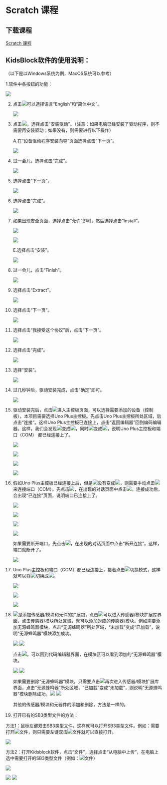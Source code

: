 # Scratch 课程

## 下载课程

[Scratch 课程](./Scratch%20课程.7z)

## KidsBlock软件的使用说明：

（以下是以Windows系统为例，MacOS系统可以参考）

1.软件中各按钮的功能：

![](media/9fda97dd6093f7f891bdc9ebebf4dccc.png)

2.  点击![](media/3dd044ace633a5f7218b0d19a55ff9cf.png)可以选择语言“English”和“简体中文”。

    ![](media/a26ac98fda5eb460bae6370e017e1869.png)

3.  点击![](media/ceea175e15c8425a1a70baaaf56d40b3.png)，选择点击“安装驱动”。（注意：如果电脑已经安装了驱动程序，则不需要再安装驱动；如果没有，则需要进行以下操作）

    A.在“设备驱动程序安装向导”页面选择点击“下一页”。

    ![](media/be8269c2e723ad6bb95a3027aaa96f5a.png)



2.  过一会儿，选择点击“完成”。

    ![](media/0d8f2d15f93f9c162d590af9962160f4.png)

3.  选择点击“下一页”。

    ![](media/3a18d722c99f4c739f71f9de6dad3897.png)

4.  选择点击“完成”。

    ![](media/1d1562c2614b811ff0cb43da449985a1.png)

5.  如果出现安全页面，选择点击“允许”即可，然后选择点击“Install”。

    ![](media/726e0c8a971ebd698a2785aa0aa96b48.png)

    ![](media/55317031882e78e69fc63225e50219de.png)

    E.选择点击“安装”。

    ![](media/7f1a8c8dbe51711f213c382aeb0228c2.png)

6.  过一会儿，点击“Finish”。

    ![](media/06a890be5adedc1400ecd722634099e8.png)

7.  选择点击“Extract”。

    ![](media/8f99c1a32792b8d04f1986982b20edc8.png)

8.  选择点击“下一页”。

    ![](media/7b3b94085bb2012b4dab64a4d3ea6e1d.png)

9.  选择点击“我接受这个协议”后，点击“下一页”。

    ![](media/c176eaa9b8a278d497b5cb3aed623331.png)

10. 选择点击“完成”。

    ![](media/86e3fce6103bbd8e80f058d26b5fc77f.png)

11. 选择“安装”。

    ![](media/5a7ee544df41f82915ad7a07c5367988.png)



15. 过几秒钟后，驱动安装完成，点击“确定”即可。

    ![](media/72f2d50822510f87b5320f674d24d8ea.png)



4.  驱动安装完后，点击![](media/33193aae5cf46bccd050b84af65b9dde.png)进入主控板页面，可以选择需要添加的设备（控制板），本项目需要选择Uno     Plus主控板。先点击Uno Plus主控板所处区域，后点击“连接”。这样Uno     Plus主控板已连接上，点击“返回编辑器”回到编码编辑器。这样，我们会发现![](media/e3d5380fcd0890ff6320185808d7fab9.png)变成![](media/bd76cd78b23f7f309847e5d19bd5c4a1.png)，同时![](media/8cac6f60c26e2b10d1b2dc313ea5eb03.png)变成![](media/4f8778ff131729b181ea6ec292614a3c.png)，说明Uno     Plus主控板和端口（COM） 都已经连接上了。

    ![](media/dffb264fb8b7313928d1ae0f8d23b4d9.png)

    ![](media/2fce58968e59ac36c46a9a1f84193ef7.png)

    ![](media/3ff6136ef4a84bea34669b28e98ed032.png)

    ![](media/3858b4cf90a2d1b784f84148c24b1893.png)

5.  假如Uno     Plus主控板已经连接上后，但是![](media/8cac6f60c26e2b10d1b2dc313ea5eb03.png)没有变成![](media/4f8778ff131729b181ea6ec292614a3c.png)，则需要手动点击![](media/8cac6f60c26e2b10d1b2dc313ea5eb03.png)来连接端口（COM）。先点击![](media/8cac6f60c26e2b10d1b2dc313ea5eb03.png)，在出现的对话页面中点击![](media/a034167a19e4c273d77848c3df421dc3.png)，连接成功后，会出现“已连接”页面，说明端口已连接上了。

    ![](media/0565cad4c8bc481413810ddfe2cc6563.png)

    ![](media/22cd29b6a1a6970409239eb7e610dbb3.png)

    ![](media/e38ca3317bc7fa51081b680cc03f361f.png)

    ![](media/3858b4cf90a2d1b784f84148c24b1893.png)

    如果需要断开端口，先点击![](media/4f8778ff131729b181ea6ec292614a3c.png)，在出现的对话页面中点击“断开连接”。这样，端口就断开了。

    ![](media/0fbc2939ff2e68b5560c539b4650b09a.png)

6.  Uno     Plus主控板和端口（COM）都已经连接上，接着点击![](media/44a15c56037a5e48ecbb79a3ea02cd4c.png)切换模式，这样就可以将![](media/44a15c56037a5e48ecbb79a3ea02cd4c.png)切换成![](media/aa20eb800371bb25be725dd0ce5179c1.png)。

    ![](media/61708df8561a803dd18bed481c3c346e.png)

    ![](media/9a287742f97835138dcd4406f0df6b82.png)

    ![](media/55ad369b4b4c75633c9a2f5cc72842c4.png)

7.  ![](media/9964e0b31fc9846a7f64c57f51e47152.png)是添加传感器/模块和元件的扩展包，点击![](media/9964e0b31fc9846a7f64c57f51e47152.png)可以进入传感器/模块扩展库界面，点击传感器/模块所处区域，就可以添加对应的传感器/模块。例如需要添加无源蜂鸣器模块，点击“无源蜂鸣器”所处区域，“未加载”变成“已加载”，说明“无源蜂鸣器”模块添加成功。

    ![](media/ab404ddf34211da99090113c68b7fda9.png)
    ![](media/56cf4469ce156139822f9110557720cf.png)

    点击![](media/95039e92d5182ecb0bccc177aaec3f80.png)，可以回到代码编辑器界面，在模块区可以看到添加的“无源蜂鸣器”模块。

    ![](media/21aa846400778d79db7eb801e2b84058.png)
    ![](media/00bdd528d9f2b4f69673b85735d4cf4d.png)

    如果需要删除“无源蜂鸣器”模块，只需要点击![](media/9964e0b31fc9846a7f64c57f51e47152.png)再次进入传感器/模块扩展库界面，点击“无源蜂鸣器”所处区域，“已加载”变成“未加载”，则说明“无源蜂鸣器”模块删除成功。![](media/56cf4469ce156139822f9110557720cf.png)
    ![](media/ab404ddf34211da99090113c68b7fda9.png)

    其他的传感器/模块和元器件的添加和删除，方法是一样的。

8.  打开已有的SB3类型文件的方法：

方法1：鼠标左键双击SB3类型文件，这样就可以打开SB3类型文件。例如：需要打开![](media/2f17c9c0a70a25b0d8e3899e205e94cc.png)文件，则只需要左键双击![](media/2f17c9c0a70a25b0d8e3899e205e94cc.png)文件就可以直接打开。

![](media/d6d52424c2525b72aea53b8e7e9d59e3.png)

方法2：打开Kidsblock软件，点击“文件”，选择点击“从电脑中上传”，在电脑上选中需要打开的SB3类型文件（例如：![](media/2f17c9c0a70a25b0d8e3899e205e94cc.png)文件）

![](media/c8b69ae6e64fda3bae42967c3ad84d84.png)

![](media/785e415d6359f57fd08f5b78bb051b1c.png)
![](media/d6d52424c2525b72aea53b8e7e9d59e3.png)




